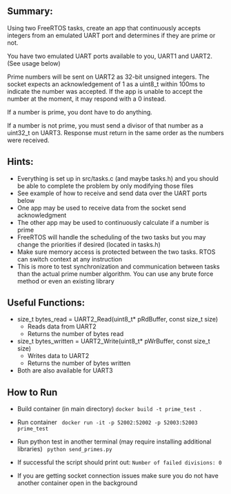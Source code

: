   
## Summary:
Using two FreeRTOS tasks, create an app that continuously accepts integers from an emulated 
UART port and determines if they are prime or not. 

You have two emulated UART ports available to you, UART1 and UART2. (See usage below)

Prime numbers will be sent on UART2 as 32-bit unsigned integers. The socket expects an
acknowledgement of 1 as a uint8_t within 100ms to indicate the number was accepted. If the app
is unable to accept the number at the moment, it may respond with a 0 instead. 

If a number is prime, you dont have to do anything.

If a number is not prime, you must send a divisor of that number as a uint32_t on UART3.
Response must return in the same order as the numbers were received.


## Hints: 
- Everything is set up in src/tasks.c (and maybe tasks.h) and you should
    be able to complete the problem by only modifying those files
- See example of how to receive and send data over the UART ports below 
- One app may be used to receive data from the socket send acknowledgment 
- The other app may be used to continuously calculate if a number is prime 
- FreeRTOS will handle the scheduling of the two tasks but you may change 
    the priorities if desired (located in tasks.h)
- Make sure memory access is protected between the two tasks. RTOS can switch 
    context at any instruction 
- This is more to test synchronization and communication between tasks than 
    the actual prime number algorithm. You can use any brute force method or 
    even an existing library

## Useful Functions: 
- size_t bytes_read = UART2_Read(uint8_t* pRdBuffer, const size_t size) 
    - Reads data from UART2 
    - Returns the number of bytes read
- size_t bytes_written = UART2_Write(uint8_t* pWrBuffer, const size_t size)
    - Writes data to UART2
    - Returns the number of bytes written
- Both are also available for UART3


## How to Run
- Build container (in main directory) 
``` docker build -t prime_test . ```
- Run container
``` docker run -it -p 52002:52002 -p 52003:52003 prime_test```
- Run python test in another terminal (may require installing additional libraries)
``` python send_primes.py```

- If successful the script should print out:
``` Number of failed divisions: 0 ```

- If you are getting socket connection issues make sure you do not have another container open in the background